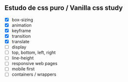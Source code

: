 ## Estudo de css puro / Vanilla css study

 - [X] box-sizing
 - [X] animation
 - [X] keyframe 
 - [X] transition
 - [X] translate
 - [ ] display
 - [ ] top, bottom, left, right
 - [ ] line-height
 - [ ] responsive web pages
 - [ ] mobile first
 - [ ] containers / wrappers
